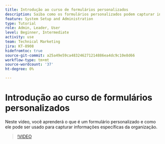 ```yaml
---
title: Introdução ao curso de formulários personalizados
description: Saiba como os formulários personalizados podem capturar informações específicas da organização.
feature: System Setup and Administration
type: Tutorial
role: Admin, Leader, User
level: Beginner, Intermediate
activity: use
team: Technical Marketing
jira: KT-8908
hidefromtoc: true
source-git-commit: a25a49e59ca483246271214886ea4dc9c10e8d66
workflow-type: tm+mt
source-wordcount: '37'
ht-degree: 0%

---
```


# Introdução ao curso de formulários personalizados

Neste vídeo, você aprenderá o que é um formulário personalizado e como ele pode ser usado para capturar informações específicas da organização.

>[!VIDEO](https://video.tv.adobe.com/v/335171/?quality=12&learn=on)
